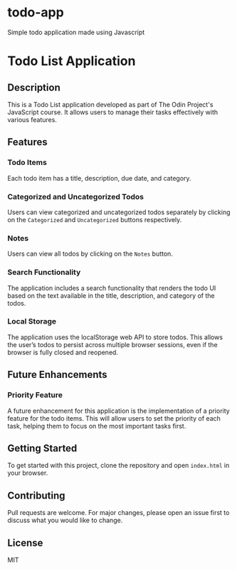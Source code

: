 # todo-app
Simple todo application made using Javascript


# Todo List Application

## Description
This is a Todo List application developed as part of The Odin Project's JavaScript course. It allows users to manage their tasks effectively with various features.

## Features

### Todo Items
Each todo item has a title, description, due date, and category. 

### Categorized and Uncategorized Todos
Users can view categorized and uncategorized todos separately by clicking on the `Categorized` and `Uncategorized` buttons respectively.

### Notes
Users can view all todos by clicking on the `Notes` button.

### Search Functionality
The application includes a search functionality that renders the todo UI based on the text available in the title, description, and category of the todos.

### Local Storage
The application uses the localStorage web API to store todos. This allows the user’s todos to persist across multiple browser sessions, even if the browser is fully closed and reopened. 

## Future Enhancements

### Priority Feature
A future enhancement for this application is the implementation of a priority feature for the todo items. This will allow users to set the priority of each task, helping them to focus on the most important tasks first.

## Getting Started
To get started with this project, clone the repository and open `index.html` in your browser.

## Contributing
Pull requests are welcome. For major changes, please open an issue first to discuss what you would like to change.

## License
MIT
